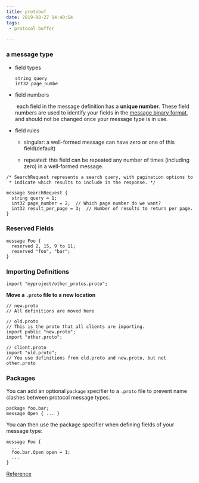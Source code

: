 ```yaml
---
title: protobuf
date: 2019-08-27 14:40:54
tags:
 - protocol buffer

---
```


<!-- toc -->

### a  message type

- field types

  ```
  string query
  int32 page_numbe
  ```

- field numbers

  ​    each field in the message definition has a **unique number**. These field numbers are used to identify your fields in the [message binary format](https://developers.google.cn/protocol-buffers/docs/encoding), and should not be changed once your message type is in use.

  

- field rules

  - singular: a well-formed message can have zero or one of this field(default)

  - repeated: this field can be repeated any number of times (including zero) in a well-formed message.

```
/* SearchRequest represents a search query, with pagination options to
 * indicate which results to include in the response. */

message SearchRequest {
  string query = 1;
  int32 page_number = 2;  // Which page number do we want?
  int32 result_per_page = 3;  // Number of results to return per page.
}
```

### Reserved Fields

```
message Foo {
  reserved 2, 15, 9 to 11;
  reserved "foo", "bar";
}
```





### Importing Definitions

```
import "myproject/other_protos.proto";
```

**Move a `.proto` file to a new location**

```
// new.proto
// All definitions are moved here

// old.proto
// This is the proto that all clients are importing.
import public "new.proto";
import "other.proto";

// client.proto
import "old.proto";
// You use definitions from old.proto and new.proto, but not other.proto
```

### Packages

You can add an optional `package` specifier to a `.proto` file to prevent name clashes between protocol message types.

```
package foo.bar;
message Open { ... }
```

You can then use the package specifier when defining fields of your message type:

```
message Foo {
  ...
  foo.bar.Open open = 1;
  ...
}
```



[Reference](https://developers.google.cn/protocol-buffers/docs/proto3)
